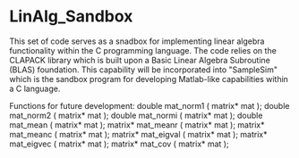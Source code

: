 LinAlg_Sandbox
=============

This set of code serves as a snadbox for implementing linear
algebra functionality within the C programming language.  The
code relies on the CLAPACK library which is built upon a Basic
Linear Algebra Subroutine (BLAS) foundation.  This capability 
will be incorporated into "SampleSim" which is the sandbox 
program for developing Matlab-like capabilities within a 
C language.

Functions for future development:
double   mat_norm1   ( matrix* mat );
double   mat_norm2   ( matrix* mat );
double   mat_normi   ( matrix* mat );
double   mat_mean    ( matrix* mat );
matrix*  mat_meanr   ( matrix* mat );
matrix*  mat_meanc   ( matrix* mat );
matrix*  mat_eigval  ( matrix* mat );
matrix*  mat_eigvec  ( matrix* mat );
matrix*  mat_cov     ( matrix* mat );


